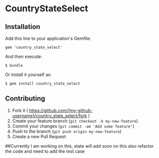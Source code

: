 # CountryStateSelect


## Installation

Add this line to your application's Gemfile:

    gem 'country_state_select'

And then execute:

    $ bundle

Or install it yourself as:

    $ gem install country_state_select


## Contributing

1. Fork it ( https://github.com/[my-github-username]/country_state_select/fork )
2. Create your feature branch (`git checkout -b my-new-feature`)
3. Commit your changes (`git commit -am 'Add some feature'`)
4. Push to the branch (`git push origin my-new-feature`)
5. Create a new Pull Request


##Currently I am working on this, state will add soon on this also refactor the code and need to add the test case
